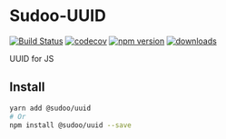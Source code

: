 # Sudoo-UUID

[![Build Status](https://travis-ci.com/SudoDotDog/Sudoo-UUID.svg?branch=master)](https://travis-ci.com/SudoDotDog/Sudoo-UUID)
[![codecov](https://codecov.io/gh/SudoDotDog/Sudoo-UUID/branch/master/graph/badge.svg)](https://codecov.io/gh/SudoDotDog/Sudoo-UUID)
[![npm version](https://badge.fury.io/js/%40sudoo%2Fuuid.svg)](https://www.npmjs.com/package/@sudoo/uuid)
[![downloads](https://img.shields.io/npm/dm/@sudoo/uuid.svg)](https://www.npmjs.com/package/@sudoo/uuid)

UUID for JS

## Install

```sh
yarn add @sudoo/uuid
# Or
npm install @sudoo/uuid --save
```
